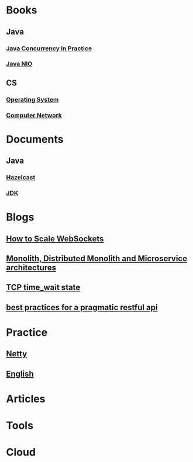 # Books

## Java

### [Java Concurrency in Practice](books/java_concurrency_in_practice/jcip.md)
### [Java NIO](books/java_nio/jn.md)

## CS

### [Operating System](books/os/os.md)
### [Computer Network](books/computer_network/cn.md)

# Documents

## Java
### [Hazelcast](documents/hazelcast.md)
### [JDK](documents/jdk.md)


# Blogs
## [How to Scale WebSockets](blogs/how_to_scale_websockets.md)
## [Monolith, Distributed Monolith and Microservice architectures](blogs/m_dm_m.md)
## [TCP time_wait state](blogs/tcp_time_wait_state.md)
## [best practices for a pragmatic restful api](blogs/best-practices-for-a-pragmatic-restful-api.md)

# Practice

## [Netty](practices/netty.md)
## [English](practices/english.md)

# Articles

# Tools

# Cloud